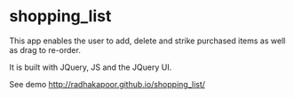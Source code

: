 # shopping_list

This app enables the user to add, delete and strike purchased items as well as drag to re-order. 

It is built with JQuery, JS and the JQuery UI. 

See demo http://radhakapoor.github.io/shopping_list/
